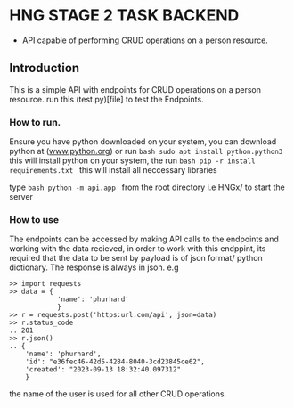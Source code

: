# HNG STAGE 2 TASK BACKEND
* API capable of performing CRUD operations on a person resource.
## Introduction
This is a simple API with endpoints for CRUD operations on a person resource.
run this (test.py)[file] to test the Endpoints.
     
     
### How to run.
Ensure you have python downloaded on your system, you can download python at (www.python.org) or run
     ```bash
     sudo apt install python.python3
     ```
this will install python on your system, the run
     ```bash
     pip -r install requirements.txt
     ```
this will install all neccessary libraries 

type
    ```bash
    python -m api.app
    ```
from the root directory i.e HNGx/ to start the server


### How to use
The endpoints can be accessed by making API calls to the endpoints and working with the data recieved,
in order to work with this endppint, its required that the data to be sent by payload is of json format/ python dictionary.
The response is always in json. e.g
```
>> import requests
>> data = {
            'name': 'phurhard'
            }
>> r = requests.post('https:url.com/api', json=data)
>> r.status_code
.. 201
>> r.json()
.. {
    'name': 'phurhard',
    'id': "e36fec46-42d5-4284-8040-3cd23845ce62",
    'created': "2023-09-13 18:32:40.097312"
    }
```
the name of the user is used for all other CRUD operations.

